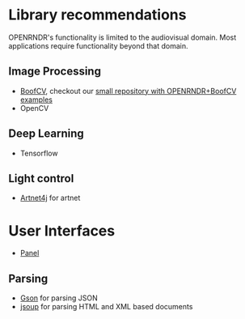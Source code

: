 # Library recommendations

OPENRNDR's functionality is limited to the audiovisual domain. Most applications require functionality beyond that domain.

## Image Processing
- [BoofCV](https://boofcv.org), checkout our [small repository with OPENRNDR+BoofCV examples](https://github.com/openrndr/openrndr-x-boofcv)
- OpenCV

## Deep Learning
- Tensorflow

## Light control
- [Artnet4j](https://github.com/cansik/artnet4j) for artnet

# User Interfaces
- [Panel](https://github.com/openrndr/openrndr-panel)

## Parsing
- [Gson](https://github.com/google/gson) for parsing JSON
- [jsoup](https://jsoup.org/) for parsing HTML and XML based documents


